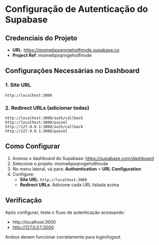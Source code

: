 # Configuração de Autenticação do Supabase

## Credenciais do Projeto
- **URL**: https://momwbpxqnvgehotfmvde.supabase.co
- **Project Ref**: momwbpxqnvgehotfmvde

## Configurações Necessárias no Dashboard

### 1. Site URL
```
http://localhost:3000
```

### 2. Redirect URLs (adicionar todas)
```
http://localhost:3000/auth/callback
http://localhost:3000/painel
http://127.0.0.1:3000/auth/callback
http://127.0.0.1:3000/painel
```

## Como Configurar

1. Acesse o dashboard do Supabase: https://supabase.com/dashboard
2. Selecione o projeto: momwbpxqnvgehotfmvde
3. No menu lateral, vá para: **Authentication** > **URL Configuration**
4. Configure:
   - **Site URL**: `http://localhost:3000`
   - **Redirect URLs**: Adicione cada URL listada acima

## Verificação

Após configurar, teste o fluxo de autenticação acessando:
- http://localhost:3000
- http://127.0.0.1:3000

Ambos devem funcionar corretamente para login/logout.